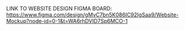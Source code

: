 LINK TO WEBSITE DESIGN FIGMA BOARD: 
https://www.figma.com/design/gMvC7bn5K086IC92IgSaa9/Website-Mockup?node-id=0-1&t=WA6rhDVID7Sp6MCO-1
